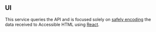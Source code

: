 ## UI

This service queries the API and is focused solely on [safely encoding](https://youtu.be/NcAYsC_TKCA?t=642) the data received to Accessible HTML using [React](https://reactjs.org/).
